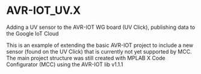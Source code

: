 # AVR-IOT_UV.X
Adding a UV sensor to the AVR-IOT WG board (UV Click), publishing data to the Google IoT Cloud

This is an example of extending the basic AVR-IOT project to include a new sensor (found on the UV Click) 
that is currently not yet supported by MCC.
The main project structure was still created with MPLAB X Code Configurator (MCC) using the AVR-IOT lib v1.1.1
